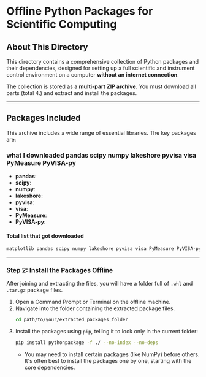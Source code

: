 # Offline Python Packages for Scientific Computing 

## About This Directory

This directory contains a comprehensive collection of Python packages and their dependencies, designed for setting up a full scientific and instrument control environment on a computer **without an internet connection**.

The collection is stored as a **multi-part ZIP archive**. You must download all parts (total 4.) and extract and install the packages.

---

## Packages Included 

This archive includes a wide range of essential libraries. The key packages are:
### what I downloaded pandas scipy numpy lakeshore pyvisa visa PyMeasure PyVISA-py 

* **pandas**: 
* **scipy**: 
* **numpy**: 
* **lakeshore**: 
* **pyvisa**: 
* **visa**: 
* **PyMeasure**: 
* **PyVISA-py**: 
#### Total list that got downloaded
   ```bash
matplotlib pandas scipy numpy lakeshore pyvisa visa PyMeasure PyVISA-py contourpy cycler fonttools kiwisolver packaging pillow pyparsing pyqtgraph pyserial python-dateutil pytz requests charset_normalizer idna urllib3 certifi six typing_extensions tzdata wakepy iso8601 pint flexcache flexparser platformdirs
  ```

---

### Step 2: Install the Packages Offline

After joining and extracting the files, you will have a folder full of `.whl` and `.tar.gz` package files.

1.  Open a Command Prompt or Terminal on the offline machine.
2.  Navigate into the folder containing the extracted package files.
    ```bash
    cd path/to/your/extracted_packages_folder
    ```
3.  Install the packages using `pip`, telling it to look only in the current folder:
    ```bash
    pip install pythonpackage -f ./ --no-index --no-deps
    ```
    * You may need to install certain packages (like NumPy) before others. It's often best to install the packages one by one, starting with the core dependencies.
